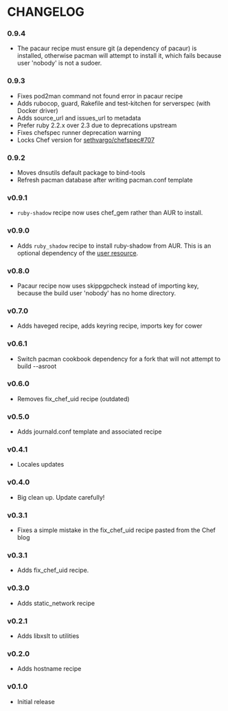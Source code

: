 CHANGELOG
=========

### 0.9.4

- The pacaur recipe must ensure git (a dependency of pacaur) is installed, otherwise pacman will attempt to install it, which fails because user 'nobody' is not a sudoer.

### 0.9.3

- Fixes pod2man command not found error in pacaur recipe
- Adds rubocop, guard, Rakefile and test-kitchen for serverspec (with Docker driver)
- Adds source_url and issues_url to metadata
- Prefer ruby 2.2.x over 2.3 due to deprecations upstream
- Fixes chefspec runner deprecation warning
- Locks Chef version for [sethvargo/chefspec#707](https://github.com/sethvargo/chefspec/issues/707)

### 0.9.2

- Moves dnsutils default package to bind-tools
- Refresh pacman database after writing pacman.conf template

### v0.9.1

- `ruby-shadow` recipe now uses chef_gem rather than AUR to install.

### v0.9.0

- Adds `ruby_shadow` recipe to install ruby-shadow from AUR. This is an optional dependency of the [user resource](https://docs.chef.io/resource_user.html).

### v0.8.0

- Pacaur recipe now uses skippgpcheck instead of importing key, because
  the build user 'nobody' has no home directory.

### v0.7.0

- Adds haveged recipe, adds keyring recipe, imports key for cower

### v0.6.1

- Switch pacman cookbook dependency for a fork that will not attempt to build --asroot

### v0.6.0

- Removes fix_chef_uid recipe (outdated)

### v0.5.0

- Adds journald.conf template and associated recipe

### v0.4.1

- Locales updates

### v0.4.0

- Big clean up. Update carefully!

### v0.3.1
- Fixes a simple mistake in the fix_chef_uid recipe pasted from the Chef blog

### v0.3.1
- Adds fix_chef_uid recipe.

### v0.3.0
- Adds static_network recipe

### v0.2.1
- Adds libxslt to utilities

### v0.2.0
- Adds hostname recipe

### v0.1.0
- Initial release
